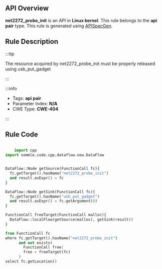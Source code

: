 ---
---


## API Overview
**net2272_probe_init** is an API in **Linux kernel**. This rule belongs to the **api pair** type. This rule is generated using [APISpecGen](../../tools/APISpecGen).
## Rule Description

:::tip

The resource acquired by net2272_probe_init must be properly released using usb_put_gadget

:::

:::info

- Tags: **api pair**
- Parameter Index: **N/A**
- CWE Type: **CWE-404**

:::

## Rule Code
```python

    import cpp
import semmle.code.cpp.dataflow.new.DataFlow


DataFlow::Node getSource(FunctionCall fc){
  fc.getTarget().hasName("net2272_probe_init")
  and result.asExpr() = fc
}

DataFlow::Node getSink(FunctionCall fc){
  fc.getTarget().hasName("usb_put_gadget")
  and result.asExpr() = fc.getArgument(0)
}

FunctionCall freeTarget(FunctionCall malloc){
  DataFlow::localFlow(getSource(malloc), getSink(result))
}

from FunctionCall fc
where fc.getTarget().hasName("net2272_probe_init")
      and not exists(
        FunctionCall free| 
        free = freeTarget(fc)
      )
select fc.getLocation()

    
```
